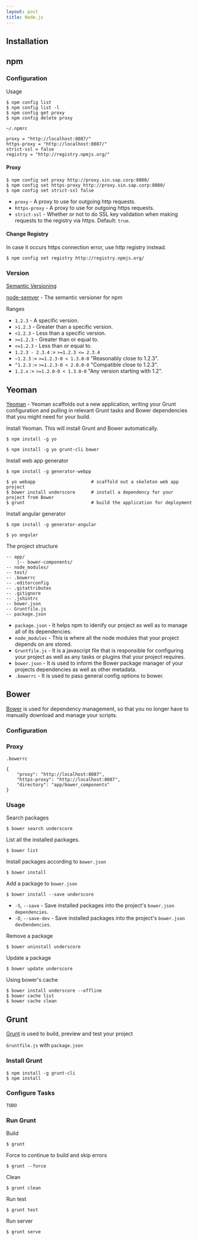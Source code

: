 ```yaml
---
layout: post
title: Node.js
---
```


## Installation

## npm

### Configuration

Usage

    $ npm config list
    $ npm config list -l
    $ npm config get proxy
    $ npm config delete proxy

`~/.npmrc`

    proxy = "http://localhost:8087/"
    https-proxy = "http://localhost:8087/"
    strict-ssl = false
    registry = "http://registry.npmjs.org/"

#### Proxy

    $ npm config set proxy http://proxy.sin.sap.corp:8080/
    $ npm config set https-proxy http://proxy.sin.sap.corp:8080/
    $ npm config set strict-ssl false

* `proxy` - A proxy to use for outgoing http requests.
* `https-proxy` - A proxy to use for outgoing https requests.
* `strict-ssl` - Whether or not to do SSL key validation when making requests to the registry via https. Default: `true`.

#### Change Registry

In case it occurs https connection error, use http registry instead.

    $ npm config set registry http://registry.npmjs.org/


### Version

[Semantic Versioning](http://semver.org/)

[node-semver](https://github.com/isaacs/node-semver) - The semantic versioner for npm

Ranges

* `1.2.3` - A specific version.
* `>1.2.3` - Greater than a specific version.
* `<1.2.3` - Less than a specific version.
* `>=1.2.3` - Greater than or equal to.
* `<=1.2.3` - Less than or equal to.
* `1.2.3 - 2.3.4` := `>=1.2.3 <= 2.3.4`
* `~1.2.3` := `>=1.2.3-0 < 1.3.0-0` "Reasonably close to 1.2.3".
* `^1.2.3` := `>=1.2.3-0 < 2.0.0-0` "Compatible close to 1.2.3".
* `1.2.x` := `>=1.2.0-0 < 1.3.0-0` "Any version starting with 1.2".

## Yeoman

[Yeoman](http://yeoman.io/) - Yeoman scaffolds out a new application, writing your Grunt configuration and pulling in relevant Grunt tasks and Bower dependencies that you might need for your build.

Install Yeoman. This will install Grunt and Bower automatically.

    $ npm install -g yo

    $ npm install -g yo grunt-cli bower

Install web app generator

    $ npm install -g generator-webpp

    $ yo webapp                     # scaffold out a skeleton web app project
    $ bower install underscore      # install a dependency for your project from Bower
    $ grunt                         # build the application for deployment

Install angular generator

    $ npm install -g generator-angular

    $ yo angular

The project structure

    -- app/
        |-- bower-components/
    -- node_modules/
    -- test/
    -- .bowerrc
    -- .editorconfig
    -- .gitattributes
    -- .gitignore
    -- .jshintrc
    -- bower.json
    -- Gruntfile.js
    -- package.json

* `package.json` - It helps npm to idenify our project as well as to manage all of its dependencies.
* `node_modules` - This is where all the node modules that your project depends on are stored.
* `Gruntfile.js` - It is a javascript file that is responsible for configuring your project as well as any tasks or plugins that your project requires.
* `bower.json` - It is used to inform the Bower package manager of your projects dependencies as well as other metadata.
* `.bowerrc` - It is used to pass general config options to bower.

## Bower

[Bower](http://bower.io/) is used for dependency management, so that you no longer have to manually download and manage your scripts.

### Configuration

### Proxy

`.bowerrc`

    {
        "proxy": "http://localhost:8087",
        "https-proxy": "http://localhost:8087",
        "directory": "app/bower_components"
    }


### Usage

Search packages

    $ bower search underscore

List all the installed packages.

    $ bower list

Install packages according to `bower.json`

    $ bower install

Add a package to `bower.json`

    $ bower install --save underscore

* `-S`, `--save` - Save installed packages into the project's `bower.json` `dependencies`.
* `-D`, `--save-dev` - Save installed packages into the project's `bower.json` `devDendencies`.


Remove a package

    $ bower uninstall underscore

Update a package

    $ bower update underscore

Using bower's cache

    $ bower install underscore --offline
    $ bower cache list
    $ bower cache clean

## Grunt

[Grunt](http://gruntjs.com/) is used to build, preview and test your project

`Gruntfile.js` with `package.json`

### Install Grunt

    $ npm install -g grunt-cli
    $ npm install

### Configure Tasks

    TODO

### Run Grunt

Build

    $ grunt

Force to continue to build and skip errors

    $ grunt --force

Clean

    $ grunt clean

Run test

    $ grunt test

Run server

    $ grunt serve

